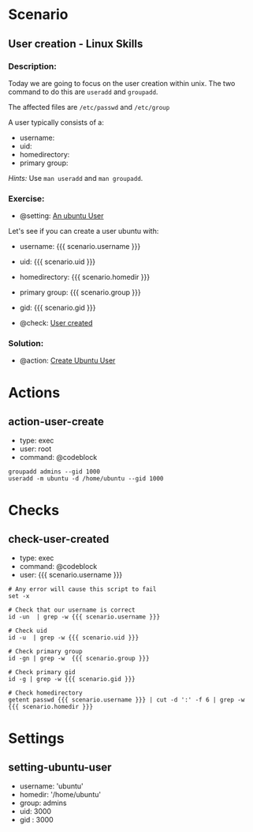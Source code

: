 # Scenario
## User creation - Linux Skills
### Description:
Today we are going to focus on the user creation within unix. The two command to do this are `useradd` and `groupadd`.

The affected files are `/etc/passwd` and `/etc/group`

A user typically consists of a:

- username:
- uid:
- homedirectory:
- primary group:

_Hints:_
Use `man useradd` and `man groupadd`.

### Exercise:
- @setting: [An ubuntu User](#setting-ubuntu-user)

Let's see if you can create a user ubuntu with:

- username: {{{ scenario.username }}}
- uid: {{{ scenario.uid }}}
- homedirectory: {{{ scenario.homedir }}}
- primary group: {{{ scenario.group }}}
- gid: {{{ scenario.gid }}}

- @check: [User created](#check-user-created)

### Solution:

- @action: [Create Ubuntu User](#action-user-created)

# Actions
## action-user-create
- type: exec
- user: root
- command: @codeblock

```
groupadd admins --gid 1000
useradd -m ubuntu -d /home/ubuntu --gid 1000
```
# Checks
## check-user-created
- type: exec
- command: @codeblock
- user: {{{ scenario.username }}}

```
# Any error will cause this script to fail
set -x

# Check that our username is correct
id -un  | grep -w {{{ scenario.username }}}

# Check uid
id -u  | grep -w {{{ scenario.uid }}}

# Check primary group
id -gn | grep -w  {{{ scenario.group }}}

# Check primary gid
id -g | grep -w {{{ scenario.gid }}}

# Check homedirectory
getent passwd {{{ scenario.username }}} | cut -d ':' -f 6 | grep -w {{{ scenario.homedir }}}
```
# Settings
## setting-ubuntu-user
- username: 'ubuntu'
- homedir: '/home/ubuntu'
- group: admins
- uid: 3000
- gid : 3000
